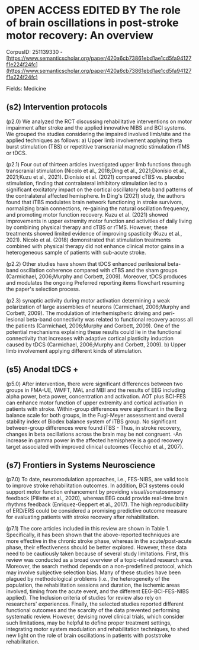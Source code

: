 # OPEN ACCESS EDITED BY The role of brain oscillations in post-stroke motor recovery: An overview

CorpusID: 251139330 - [https://www.semanticscholar.org/paper/420a6cb73861ebd1ae1cd5fa94127f1e224f24fc](https://www.semanticscholar.org/paper/420a6cb73861ebd1ae1cd5fa94127f1e224f24fc)

Fields: Medicine

## (s2) Intervention protocols
(p2.0) We analyzed the RCT discussing rehabilitative interventions on motor impairment after stroke and the applied innovative NIBS and BCI systems. We grouped the studies considering the impaired involved limb/site and the applied techniques as follows: a) Upper limb involvement applying theta burst stimulation (TBS) or repetitive transcranial magnetic stimulation rTMS or tDCS.

(p2.1) Four out of thirteen articles investigated upper limb functions through transcranial stimulation (Nicolo et al., 2018;Ding et al., 2021;Dionísio et al., 2021;Kuzu et al., 2021). Dionísio et al. (2021) compared cTBS vs. placebo stimulation, finding that contralateral inhibitory stimulation led to a significant excitatory impact on the cortical oscillatory beta band patterns of the contralateral affected hemisphere. In Ding's (2021) study, the authors found that iTBS modulates brain network functioning in stroke survivors, normalizing brain connections, re-gaining the natural oscillation frequency, and promoting motor function recovery. Kuzu et al. (2021) showed improvements in upper extremity motor function and activities of daily living by combining physical therapy and cTBS or rTMS. However, these treatments showed limited evidence of improving spasticity (Kuzu et al., 2021). Nicolo et al. (2018) demonstrated that stimulation treatments combined with physical therapy did not enhance clinical motor gains in a heterogeneous sample of patients with sub-acute stroke.

(p2.2) Other studies have shown that tDCS enhanced perilesional beta-band oscillation coherence compared with cTBS and the sham groups (Carmichael, 2006;Murphy and Corbett, 2009). Moreover, tDCS produces and modulates the ongoing Preferred reporting items flowchart resuming the paper's selection process.

(p2.3) synaptic activity during motor activation determining a weak polarization of large assemblies of neurons (Carmichael, 2006;Murphy and Corbett, 2009). The modulation of interhemispheric driving and peri-lesional beta-band connectivity was related to functional recovery across all the patients (Carmichael, 2006;Murphy and Corbett, 2009). One of the potential mechanisms explaining these results could lie in the functional connectivity that increases with adaptive cortical plasticity induction caused by tDCS (Carmichael, 2006;Murphy and Corbett, 2009). b) Upper limb involvement applying different kinds of stimulation.
## (s5) Anodal tDCS +
(p5.0) After intervention, there were significant differences between two groups in FMA-UE, WMFT, MAL and MBI and the results of EEG including alpha power, beta power, concentration and activation. AOT plus BCI-FES can enhance motor function of upper extremity and cortical activation in patients with stroke. Within-group differences were significant in the Berg balance scale for both groups, in the Fugl-Meyer assessment and overall stability index of Biodex balance system of iTBS group. No significant between-group differences were found iTBS - Thus, in stroke recovery, changes in beta oscillations across the brain may be not congruent. -An increase in gamma power in the affected hemisphere is a good recovery target associated with improved clinical outcomes (Tecchio et al., 2007).
## (s7) Frontiers in Systems Neuroscience
(p7.0) To date, neuromodulation approaches, i.e., FES-NIBS, are valid tools to improve stroke rehabilitation outcomes. In addition, BCI systems could support motor function enhancement by providing visual/somatosensory feedback (Pillette et al., 2020), whereas EEG could provide real-time brain rhythms feedback (Enriquez-Geppert et al., 2017). The high reproducibility of ERD/ERS could be considered a promising predictive outcome measure for evaluating patients with stroke recovery after rehabilitation.

(p7.1) The core articles included in this review are shown in Table 1. Specifically, it has been shown that the above-reported techniques are more effective in the chronic stroke phase, whereas in the acute/post-acute phase, their effectiveness should be better explored. However, these data need to be cautiously taken because of several study limitations. First, this review was conducted as a broad overview of a topic-related research area. Moreover, the search method depends on a non-predefined protocol, which may involve subjective selection bias. Many of these studies have been plagued by methodological problems (i.e., the heterogeneity of the population, the rehabilitation sessions and duration, the ischemic areas involved, timing from the acute event, and the different EEG-BCI-FES-NIBS applied). The Inclusion criteria of studies for review also rely on researchers' experiences. Finally, the selected studies reported different functional outcomes and the scarcity of the data prevented performing systematic review. However, devising novel clinical trials, which consider such limitations, may be helpful to define proper treatment settings, integrating motor system modulation and rehabilitation techniques, to shed new light on the role of brain oscillations in patients with poststroke rehabilitation.
